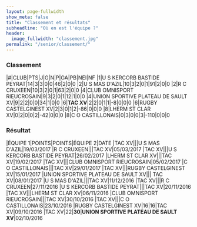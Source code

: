 ```yaml
---
layout: page-fullwidth
show_meta: false
title: "Classement et résultats"
subheadline: "Où en est l'équipe ?"
header:
  image_fullwidth: "classement.jpg"
permalink: "/senior/classement/"
---
```


### Classement


|#|CLUB|PTS|J|G|N|P|GA|PB|NEI|NF
|1|U S KERCORB BASTIDE PEYRAT|14|3|3|0|0|46|2|0|0
|2|U S MAS D'AZIL|10|3|2|0|1|91|2|0|0
|2|R C CRUXEEN|10|3|2|0|1|63|2|0|0
|4|CLUB OMNISPORT RIEUCROSAIN|9|3|2|0|1|12|1|0|0
|4|UNION SPORTIVE PLATEAU DE SAULT XV|9|2|2|0|0|34|1|0|0
|6|**TAC XV**|2|2|0|1|1|-8|0|0|0
|6|RUGBY CASTELGINEST XV|2|3|0|1|2|-86|0|0|0
|8|LHERM ST CLAR XV|0|2|0|0|2|-42|0|0|0
|8|C O CASTILLONAIS|0|3|0|0|3|-110|0|0|0


### Résultat


|ÉQUIPE 1|POINTS|POINTS|ÉQUIPE 2|DATE
|TAC XV|||U S MAS D'AZIL|19/03/2017
|R C CRUXEEN|||TAC XV|05/03/2017
|TAC XV|||U S KERCORB BASTIDE PEYRAT|26/02/2017
|LHERM ST CLAR XV|||TAC XV|19/02/2017
|TAC XV|||CLUB OMNISPORT RIEUCROSAIN|05/02/2017
|C O CASTILLONAIS|||TAC XV|29/01/2017
|TAC XV|||RUGBY CASTELGINEST XV|15/01/2017
|UNION SPORTIVE PLATEAU DE SAULT XV||| TAC XV|08/01/2017
|U S MAS D'AZIL|||TAC XV|11/12/2016
|TAC XV|||R C CRUXEEN|27/11/2016
|U S KERCORB BASTIDE PEYRAT|||TAC XV|20/11/2016
|TAC XV|||LHERM ST CLAR XV|06/11/2016
|CLUB OMNISPORT RIEUCROSAIN|||TAC XV|30/10/2016
|TAC XV|||C O CASTILLONAIS|23/10/2016
|RUGBY CASTELGINEST XV|16|16|TAC XV|09/10/2016
|TAC XV|22|**30**|**UNION SPORTIVE PLATEAU DE SAULT XV**|02/10/2016

